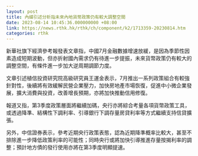 ```yaml
---
layout: post
title: 內媒引述分析指未來內地貨幣政策仍有較大調整空間
date: 2023-08-14 10:45:36.000000000 +08:00
link: https://news.rthk.hk/rthk/ch/component/k2/1713359-20230814.htm
categories: rthk
---
```


新華社旗下經濟參考報發表文章指，中國7月金融數據增速放緩，是因為季節性因素造成短期波動，但亦折射國內需求仍有待進一步提振，未來貨幣政策仍有較大的調整空間，有條件進一步加大逆周期調節力度。

文章引述植信投資研究院高級研究員王運金表示，7月推出一系列政策組合有較強針對性，後續將有效緩解民營企業壓力，加快房地產市場恢復，促進中小微企業發展，擴大消費與投資，改善增長預期，亦將加快推動信用修復。

報道又指，第3季度政策層面將繼續加碼，央行亦將綜合考量各項貨幣政策工具，或透過降準、結構性下調利率、引導銀行下調存量房貸利率等方式繼續支持信貸擴張。

另外，中信證券表示，參考近期央行政策表態，認為近期降準概率比較大，甚至不排除進一步降低政策利率的可能性；同時央行或將加快引導推進存量按揭利率的調整；預計地方債的發行使用亦將在第3季度明顯提速。

